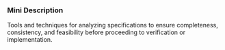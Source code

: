 ### Mini Description

Tools and techniques for analyzing specifications to ensure completeness, consistency, and feasibility before proceeding to verification or implementation.
